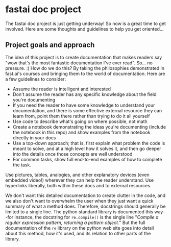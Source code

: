 # fastai doc project

The fastai doc project is just getting underway! So now is a great time to get involved. Here are some thoughts and guidelines to help you get oriented...

## Project goals and approach

The idea of this project is to create documentation that makes readers say "wow that's the most fantastic documentation I've ever read". So... no pressure. :) How do we do this? By taking the philosophies demonstrated in fast.ai's courses and bringing them to the world of documentation. Here are a few guidelines to consider:

- Assume the reader is intelligent and interested
- Don't assume the reader has any specific knowledge about the field you're documenting
- If you need the reader to have some knowledge to understand your documentation, and there is some effective external resource they can learn from, point them there rather than trying to do it all yourself
- Use code to describe what's going on where possible, not math
- Create a notebook demonstrating the ideas you're documenting (include the notebook in this repo) and show examples from the notebook directly in your docs
- Use a top-down approach; that is, first explain what problem the code is meant to solve, and at a high level how it solves it, and then go deeper into the details once those concepts are well understood
- For common tasks, show full end-to-end examples of how to complete the task.

Use pictures, tables, analogies, and other explanatory devices (even embedded video!) wherever they can help the reader understand. Use hyperlinks liberally, both within these docs and to external resources. 

We don't want this detailed documentation to create clutter in the code, and we also don't want to overwhelm the user when they just want a quick summary of what a method does. Therefore, docstrings should generally be limited to a single line. The python standard library is documented this way--for instance, the docstring for `re.compile()` is the single line "*Compile a regular expression pattern, returning a pattern object.*" But the full documentation of the `re` library on the python web site goes into detail about this method, how it's used, and its relation to other parts of the library.

